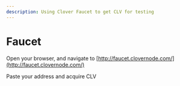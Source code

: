 ```yaml
---
description: Using Clover Faucet to get CLV for testing
---
```


# Faucet

Open your browser, and navigate to [http://faucet.clovernode.com/](http://faucet.clovernode.com/)

Paste your address and acquire CLV

